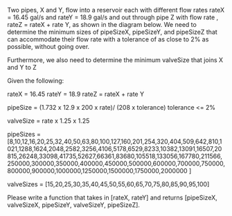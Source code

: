 Two pipes, X and Y, flow into a reservoir each with different flow rates  rateX = 16.45 gal/s and rateY = 18.9 gal/s  and out through pipe Z with flow rate , rateZ = rateX + rate Y, as shown in the diagram below. We need to determine the minimum sizes of pipeSizeX, pipeSizeY, and pipeSizeZ that can accommodate their flow rate with a tolerance of as close to 2% as possible, without going over.

Furthermore, we also need to determine the minimum valveSize that joins X and Y to Z

Given the following:

rateX = 16.45
rateY = 18.9
rateZ = rateX + rate Y

pipeSize = (1.732 x 12.9 x 200 x rate)/ (208 x tolerance)
tolerance <= 2%

valveSize = rate x 1.25 x 1.25

pipeSizes = [8,10,12,16,20,25,32,40,50,63,80,100,127,160,201,254,320,404,509,642,810,1021,1288,1624,2048,2582,3256,4106,5178,6529,8233,10382,13091,16507,20815,26248,33098,41735,52627,66361,83680,105518,133056,167780,211566,250000,300000,350000,400000,450000,500000,600000,700000,750000,800000,900000,1000000,1250000,1500000,1750000,2000000 ]

valveSizes = [15,20,25,30,35,40,45,50,55,60,65,70,75,80,85,90,95,100]

Please write a function that takes in [rateX, rateY] and  returns [pipeSizeX, valveSizeX, pipeSizeY, valveSizeY, pipeSizeZ].